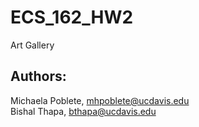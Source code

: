# ECS_162_HW2
Art Gallery

## Authors:
Michaela Poblete, mhpoblete@ucdavis.edu \
Bishal Thapa, bthapa@ucdavis.edu
